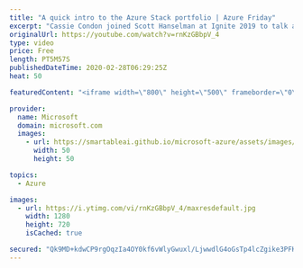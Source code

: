 ```yaml
---
title: "A quick intro to the Azure Stack portfolio | Azure Friday"
excerpt: "Cassie Condon joined Scott Hanselman at Ignite 2019 to talk about the new investments, capabilities, and form factors for the Azure Stack portfolio that ensure our edge infrastructure fits seamlessly in our customers' solutions. Azure Stack is now a portfolio of products consisting of Azure Stack HCI,"
originalUrl: https://youtube.com/watch?v=rnKzGBbpV_4
type: video
price: Free
length: PT5M57S
publishedDateTime: 2020-02-28T06:29:25Z
heat: 50

featuredContent: "<iframe width=\"800\" height=\"500\" frameborder=\"0\" src=\"https://www.youtube.com/embed/rnKzGBbpV_4\" allow=\"accelerometer; autoplay; encrypted-media; gyroscope; picture-in-picture\" allowfullscreen></iframe>"

provider:
  name: Microsoft
  domain: microsoft.com
  images:
    - url: https://smartableai.github.io/microsoft-azure/assets/images/organizations/microsoft.com-50x50.jpg
      width: 50
      height: 50

topics:
  - Azure

images:
  - url: https://i.ytimg.com/vi/rnKzGBbpV_4/maxresdefault.jpg
    width: 1280
    height: 720
    isCached: true

secured: "Qk9MD+kdwCP9rgOqzIa4OY0kf6vWlyGwuxl/LjwwdlG4oGsTp4lcZgike3PFKnYgrGoCXalsgx6R4Fd+jhurQOvy4+f61+dHCv9/v3iMWcB/1ee8ZK6+yzns3IxZR0DKG2rLnWBVdiLKZe2QbxUoLKC/jwY9Q4WJpGERCYuj+lW7Lv4zm2xE4zz+pu0vqL51k1U32/YV9qhPfq/R8U98axV2KRp3fdu1HDwKzzm52rU3ajpt/mjKbBUI2U7cKOg+UFPk82umQz9vUCVjFTteBuSD1566Vdb+vDo7+QCFMcbwgNwlZdcSIjuyQLlxWtAHDVeCf6I5kJrxxc7MR6OKKq7VQgzviqsRaEyEmtIeDoGTCK7F9h8S9cfPCmWvYjXIU4XcgRFKY3GsDEcubp98jDPKQdDKO7NG1Hae/HPRN9g=;1NaKp2aawvSkKvw+0MRY5A=="
---
```


